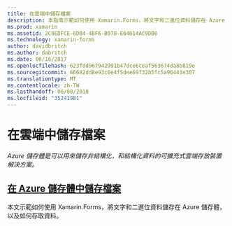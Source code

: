 ```yaml
---
title: 在雲端中儲存檔案
description: 本指南示範如何使用 Xamarin.Forms，將文字和二進位資料儲存在 Azure 儲存體，以及如何存取資料。
ms.prod: xamarin
ms.assetid: 2C0EDFCE-6DB4-4BF6-B978-E64614AC9DB6
ms.technology: xamarin-forms
author: davidbritch
ms.author: dabritch
ms.date: 06/16/2017
ms.openlocfilehash: 623fdd967942991b47dce6ceaf563674da8b819e
ms.sourcegitcommit: 66682dd8e93c0e4f5dee69f32b5fc5a96443e307
ms.translationtype: MT
ms.contentlocale: zh-TW
ms.lasthandoff: 06/08/2018
ms.locfileid: "35241981"
---
```

# <a name="storing-files-in-the-cloud"></a>在雲端中儲存檔案

_Azure 儲存體是可以用來儲存非結構化，和結構化資料的可擴充式雲端存放裝置解決方案。_

## <a name="storing-files-in-azure-storageazure-storagemd"></a>[在 Azure 儲存體中儲存檔案](azure-storage.md)

本文示範如何使用 Xamarin.Forms，將文字和二進位資料儲存在 Azure 儲存體，以及如何存取資料。

